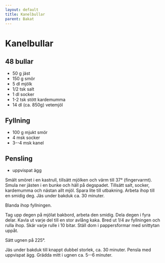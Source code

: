 ```yaml
---
layout: default
title: Kanelbullar
parent: Bakat
---
```

# Kanelbullar

## 48 bullar


- 50 g jäst
- 150 g smör
- 5 dl mjölk
- 1/2 tsk salt
- 1 dl socker
- 1-2 tsk stött kardemumma
- 14 dl (ca. 850g) vetemjöl

## Fyllning
- 100 g mjukt smör
- 4 msk socker
- 3--4 msk kanel
  
## Pensling
- uppvispat ägg


Smält smöret i en kastrull, tillsätt mjölken och värm till 37° (fingervarmt). Smula ner
jästen i en bunke och häll på degspadet. Tillsätt salt,
socker, kardemumma och nästan allt mjöl. Spara lite till utbakning. Arbeta ihop till en smidig deg.
Jäs under bakduk ca. 30 minuter.

Blanda ihop fyllningen.

Tag upp degen på mjölat bakbord, arbeta den smidig. Dela degen i fyra delar. Kavla ut
varje del till en stor avlång kaka. Bred ut 1/4 av fyllningen och rulla ihop. Skär varje
rulle i 10 bitar. Ställ dom i pappersformar med snittytan uppåt.

Sätt ugnen på 225°.

Jäs under bakduk till knappt dubbel storlek, ca. 30 minuter. Pensla med uppvispat ägg.
Grädda mitt i ugnen ca. 5--6 minuter.

